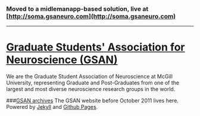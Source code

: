 ### Moved to a midlemanapp-based solution, live at [http://soma.gsaneuro.com](http://soma.gsaneuro.com)
__________
# [Graduate Students' Association for Neuroscience (GSAN)](http://axon.gsaneuro.com/)

We are the Graduate Student Association of Neuroscience at McGill University, representing Graduate and Post-Graduates from one of the largest and most diverse neuroscience research groups in the world.

###[GSAN archives](http://archive.gsaneuro.com/)
The GSAN website before October 2011 lives here. Powered by [Jekyll](http://jekyllrb.org) and [Github Pages](http://pages.github.com).


